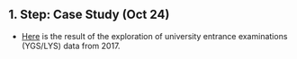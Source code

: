 ## 1. Step: Case Study (Oct 24)

 + [Here](files/Data_Munglers_OSYMUTF8.html) is the result of the exploration of university entrance examinations (YGS/LYS) data from 2017.
